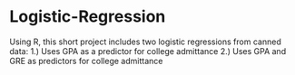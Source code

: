 # Logistic-Regression
Using R, this short project includes two logistic regressions from canned data: 
  1.) Uses GPA as a predictor for college admittance 
  2.) Uses GPA and GRE as predictors for college admittance
